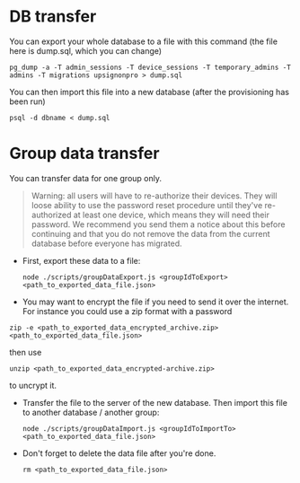 # DB transfer

You can export your whole database to a file with this command (the file here is dump.sql, which you can change)

```
pg_dump -a -T admin_sessions -T device_sessions -T temporary_admins -T admins -T migrations upsignonpro > dump.sql
```

You can then import this file into a new database (after the provisioning has been run)

```
psql -d dbname < dump.sql
```

# Group data transfer

You can transfer data for one group only.

> Warning: all users will have to re-authorize their devices. They will loose ability to use the password reset procedure until they've re-authorized at least one device, which means they will need their password. We recommend you send them a notice about this before continuing and that you do not remove the data from the current database before everyone has migrated.

- First, export these data to a file:

  ```
  node ./scripts/groupDataExport.js <groupIdToExport> <path_to_exported_data_file.json>
  ```

- You may want to encrypt the file if you need to send it over the internet. For instance you could use a zip format with a password

```
zip -e <path_to_exported_data_encrypted_archive.zip> <path_to_exported_data_file.json>
```

then use

```
unzip <path_to_exported_data_encrypted-archive.zip>
```

to uncrypt it.

- Transfer the file to the server of the new database.
  Then import this file to another database / another group:

  ```
  node ./scripts/groupDataImport.js <groupIdToImportTo> <path_to_exported_data_file.json>
  ```

- Don't forget to delete the data file after you're done.

  ```
  rm <path_to_exported_data_file.json>
  ```
